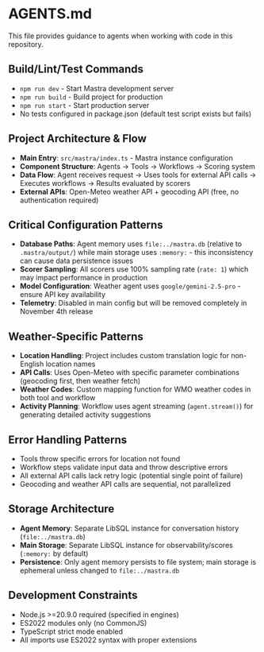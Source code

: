 # AGENTS.md

This file provides guidance to agents when working with code in this repository.

## Build/Lint/Test Commands

- `npm run dev` - Start Mastra development server
- `npm run build` - Build project for production
- `npm run start` - Start production server
- No tests configured in package.json (default test script exists but fails)

## Project Architecture & Flow

- **Main Entry**: `src/mastra/index.ts` - Mastra instance configuration
- **Component Structure**: Agents → Tools → Workflows → Scoring system
- **Data Flow**: Agent receives request → Uses tools for external API calls → Executes workflows → Results evaluated by scorers
- **External APIs**: Open-Meteo weather API + geocoding API (free, no authentication required)

## Critical Configuration Patterns

- **Database Paths**: Agent memory uses `file:../mastra.db` (relative to `.mastra/output/`) while main storage uses `:memory:` - this inconsistency can cause data persistence issues
- **Scorer Sampling**: All scorers use 100% sampling rate (`rate: 1`) which may impact performance in production
- **Model Configuration**: Weather agent uses `google/gemini-2.5-pro` - ensure API key availability
- **Telemetry**: Disabled in main config but will be removed completely in November 4th release

## Weather-Specific Patterns

- **Location Handling**: Project includes custom translation logic for non-English location names
- **API Calls**: Uses Open-Meteo with specific parameter combinations (geocoding first, then weather fetch)
- **Weather Codes**: Custom mapping function for WMO weather codes in both tool and workflow
- **Activity Planning**: Workflow uses agent streaming (`agent.stream()`) for generating detailed activity suggestions

## Error Handling Patterns

- Tools throw specific errors for location not found
- Workflow steps validate input data and throw descriptive errors
- All external API calls lack retry logic (potential single point of failure)
- Geocoding and weather API calls are sequential, not parallelized

## Storage Architecture

- **Agent Memory**: Separate LibSQL instance for conversation history (`file:../mastra.db`)
- **Main Storage**: Separate LibSQL instance for observability/scores (`:memory:` by default)
- **Persistence**: Only agent memory persists to file system; main storage is ephemeral unless changed to `file:../mastra.db`

## Development Constraints

- Node.js >=20.9.0 required (specified in engines)
- ES2022 modules only (no CommonJS)
- TypeScript strict mode enabled
- All imports use ES2022 syntax with proper extensions
